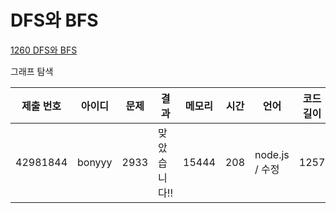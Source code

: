# DFS와 BFS

[1260 DFS와 BFS](https://www.acmicpc.net/problem/1260)

그래프 탐색

| 제출 번호 | 아이디 | 문제 | 결과         | 메모리 | 시간 | 언어           | 코드 길이 |
| --------- | ------ | ---- | ------------ | ------ | ---- | -------------- | --------- |
| 42981844  | bonyyy | 2933 | 맞았습니다!! | 15444  | 208  | node.js / 수정 | 1257      |
